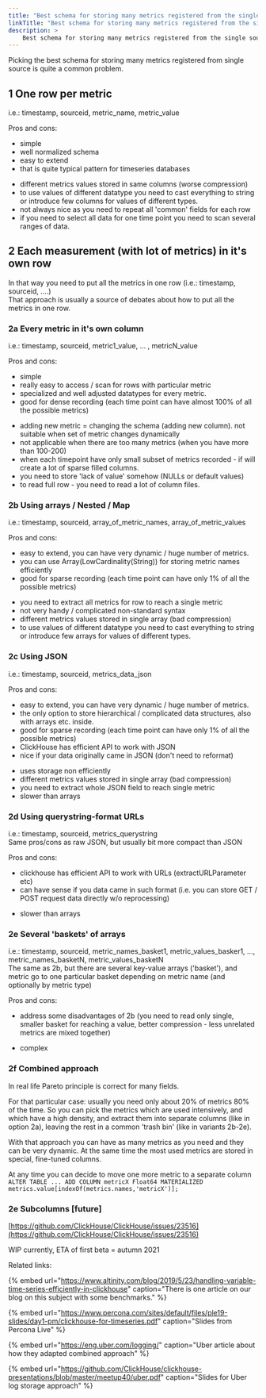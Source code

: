 ```yaml
---
title: "Best schema for storing many metrics registered from the single source"
linkTitle: "Best schema for storing many metrics registered from the single source"
description: >
    Best schema for storing many metrics registered from the single source
---
```


Picking the best schema for storing many metrics registered from single source is quite a common problem.

## 1 One row per metric

i.e.: timestamp, sourceid, metric\_name, metric\_value

Pros and cons:  
+ simple  
+ well normalized schema  
+ easy to extend  
+ that is quite typical pattern for timeseries databases  
-  different metrics values stored in same columns \(worse compression\)  
-  to use values of different datatype you need to cast everything to string or introduce few columns for values of different types.  
-  not always nice as you need to repeat all 'common' fields for each row  
-  if you need to select all data for one time point you need to scan several ranges of data.

## 2 Each measurement \(with lot of metrics\) in it's own row

In that way you need to put all the metrics in one row \(i.e.: timestamp, sourceid, ....\)   
That approach is usually a source of debates about how to put all the metrics in one row.

### 2a Every metric in it's own column

i.e.: timestamp, sourceid, metric1\_value, ... , metricN\_value

Pros and cons:  
+ simple   
+ really easy to access / scan for rows with particular metric  
+ specialized and well adjusted datatypes for every metric.  
+ good for dense recording \(each time point can have almost 100% of all the possible metrics\)  
-  adding new metric = changing the schema \(adding new column\). not suitable when set of metric changes dynamically  
-  not applicable when there are too many metrics \(when you have more than 100-200\)  
-  when each timepoint have only small subset of metrics recorded - if will create a lot of sparse filled columns.  
-  you need to store 'lack of value' somehow \(NULLs or default values\)  
-  to read full row - you need to read a lot of column files.

### 2b Using arrays / Nested / Map

i.e.: timestamp, sourceid, array\_of\_metric\_names, array\_of\_metric\_values

Pros and cons:  
+ easy to extend, you can have very dynamic / huge number of metrics.   
+ you can use Array\(LowCardinality\(String\)\) for storing metric names efficiently   
+ good for sparse recording \(each time point can have only 1% of all the possible metrics\)   
-  you need to extract all metrics for row to reach a single metric   
-  not very handy / complicated non-standard syntax   
-  different metrics values stored in single array \(bad compression\)   
-  to use values of different datatype you need to cast everything to string or introduce few arrays for values of different types.

### 2c Using JSON

i.e.: timestamp, sourceid, metrics\_data\_json

Pros and cons:  
+ easy to extend, you can have very dynamic / huge number of metrics.   
+ the only option to store hierarchical / complicated data structures, also with arrays etc. inside.   
+ good for sparse recording \(each time point can have only 1% of all the possible metrics\)   
+ ClickHouse has efficient API to work with JSON   
+ nice if your data originally came in JSON \(don't need to reformat\)   
-  uses storage non efficiently   
-  different metrics values stored in single array \(bad compression\)   
-  you need to extract whole JSON field to reach single metric   
-  slower than arrays

### 2d Using querystring-format URLs

i.e.: timestamp, sourceid, metrics\_querystring  
Same pros/cons as raw JSON, but usually bit more compact than JSON

Pros and cons:  
+ clickhouse has efficient API to work with URLs \(extractURLParameter etc\)  
+ can have sense if you data came in such format \(i.e. you can store GET / POST request data directly w/o reprocessing\)  
-  slower than arrays

### 2e Several 'baskets' of arrays

i.e.: timestamp, sourceid, metric\_names\_basket1, metric\_values\_basker1, ..., metric\_names\_basketN, metric\_values\_basketN  
The same as 2b, but there are several key-value arrays \('basket'\), and metric go to one particular basket depending on metric name \(and optionally by metric type\)

Pros and cons:  
+ address some disadvantages of 2b \(you need to read only single, smaller basket for reaching a value, better compression - less unrelated metrics are mixed together\)   
-  complex

### 2f Combined approach

In real life Pareto principle is correct for many fields.

For that particular case: usually you need only about 20% of metrics 80% of the time. So you can pick the metrics which are used intensively, and which have a high density, and extract them into separate columns \(like in option 2a\), leaving the rest in a common 'trash bin' \(like in variants 2b-2e\).

With that approach you can have as many metrics as you need and they can be very dynamic. At the same time the most used metrics are stored in special, fine-tuned columns.

At any time you can decide to move one more metric to a separate column `ALTER TABLE ... ADD COLUMN metricX Float64 MATERIALIZED metrics.value[indexOf(metrics.names,'metricX')];`  


### 2e Subcolumns \[future\]

[https://github.com/ClickHouse/ClickHouse/issues/23516](https://github.com/ClickHouse/ClickHouse/issues/23516)

WIP currently, ETA of first beta = autumn 2021 

Related links:

{% embed url="https://www.altinity.com/blog/2019/5/23/handling-variable-time-series-efficiently-in-clickhouse" caption="There is one article on our blog on this subject with some benchmarks." %}

{% embed url="https://www.percona.com/sites/default/files/ple19-slides/day1-pm/clickhouse-for-timeseries.pdf" caption="Slides from Percona Live" %}

{% embed url="https://eng.uber.com/logging/" caption="Uber article about how they adapted combined approach" %}

{% embed url="https://github.com/ClickHouse/clickhouse-presentations/blob/master/meetup40/uber.pdf" caption="Slides for Uber log storage approach" %}



